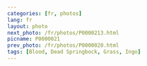```yaml
---
categories: [fr, photos]
lang: fr
layout: photo
next_photo: /fr/photos/P0000213.html
picname: P0000021
prev_photo: /fr/photos/P0000020.html
tags: [Blood, Dead Springbock, Grass, Ingo]
---
```

